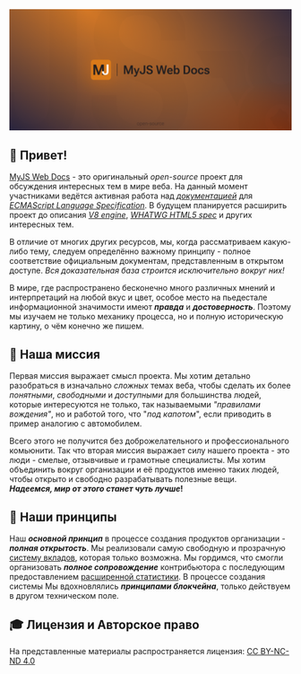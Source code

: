 <div>
    <img src='./assets/mainBg.png' alt='main background'>
</div>

## 🎉 Привет!

[MyJS Web Docs](https://github.com/mjdocs/myJS) - это оригинальный _open-source_ проект для обсуждения интересных тем в мире веба.
На данный момент участниками ведётся активная работа над [_документацией_](https://github.com/mjdocs/myJS)
для [_ECMAScript Language Specification_](https://tc39.es/ecma262/multipage/).
В будущем планируется расширить проект до описания [_V8 engine_](https://github.com/v8/v8),
[_WHATWG HTML5 spec_](https://html.spec.whatwg.org/multipage/) и других интересных тем.

В отличие от многих других ресурсов, мы, когда рассматриваем какую-либо тему, следуем определённо важному
принципу - полное соответствие официальным документам, представленным в открытом доступе. _Вся доказательная база
строится исключительно вокруг них!_

В мире, где распространено бесконечно много различных мнений и интерпретаций на любой вкус и цвет, особое место на
пьедестале информационной значимости имеют **_правда_** и **_достоверность_**. Поэтому мы изучаем не только
механику процесса, но и полную историческую картину, о чём конечно же пишем.

## 🚀 Наша миссия

Первая миссия выражает смысл проекта. Мы хотим детально разобраться в изначально _сложных_ темах веба, чтобы сделать их более _понятными_,
_свободными_ и _доступными_ для большинства людей, которые интересуются не только, так называемыми _"правилами вождения"_,
но и работой того, что "_под капотом_", если приводить в пример аналогию с автомобилем.

Всего этого не получится без доброжелательного и профессионального комьюнити. Так что вторая миссия выражает силу нашего
проекта - это люди - смелые, отзывчивые и грамотные специалисты. Мы хотим объединить вокруг организации и её продуктов именно таких людей,
чтобы открыто и свободно разрабатывать полезные вещи.<br>
**_Надеемся, мир от этого станет чуть лучше_!**

## 🗽 Наши принципы

Наш **_основной принцип_** в процессе создания продуктов организации - **_полная открытость_**. Мы реализовали самую свободную и прозрачную
[систему вкладов](https://github.com/mjdocs/myJS/blob/main/CONTRIBUTING.md), которая только возможна. Мы гордимся, что смогли организовать
**_полное сопровождение_** контрибьютора с последующим предоставлением [расширенной статистики](https://github.com/orgs/mjdocs/projects/1).
В процессе создания системы Мы вдохновлялись **_принципами блокчейна_**, только действуем в другом техническом поле.

## 🎓 Лицензия и Авторское право

На представленные материалы распространяется лицензия:
[CC BY-NC-ND 4.0](https://creativecommons.org/licenses/by-nc-nd/4.0/)
